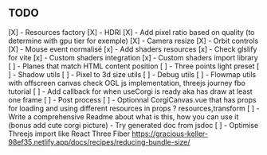## TODO

[X] - Resources factory
[X] - HDRI
[X] - Add pixel ratio based on quality (to determine with gpu tier for exemple)
[X] - Camera resize
[X] - Orbit controls
[X] - Mouse event normalisé
[x] - Add shaders resources
[x] - Check glslify for vite
[x] - Custom shaders integration
[x] - Custom shaders import library
[ ] - Planes that match HTML content position
[ ] - Three points light preset
[ ] - Shadow utils
[ ] - Pixel to 3d size utils
[ ] - Debug utils
[ ] - Flowmap utils with offscreen canvas check OGL js implementation, threejs journey fbo tutorial
[ ] - Add callback for when useCorgi is ready aka has draw at least one frame
[ ] - Post process
[ ] - Optionnal CorgiCanvas.vue that has props for loading and using different resources in props ? resources,transform
[ ] - Write a comprehensive Readme about what is this, how you can use it (bonus add cute corgi picture) - Try generated doc from jsdoc
[ ] - Optimise Threejs import like React Three Fiber https://gracious-keller-98ef35.netlify.app/docs/recipes/reducing-bundle-size/